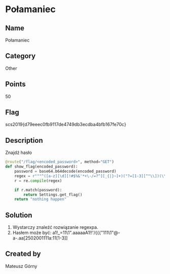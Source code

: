 # Połamaniec

## Name
Połamaniec

## Category
Other

## Points
50

## Flag
scs2019{d79eeec0fb9117de4749db3ecdba4bfb167fe70c}

## Description
Znajdź hasło
```python
@route("/flag/<encoded_password>", method="GET")
def show_flag(encoded_password):
    password = base64.b64decode(encoded_password)
    regex = r"""^([a-z][\d][!#$%&'*+\-/=?^][_{|}~]+)("?=[1-3][^"\\])(\\[1-3]+"\.\.?[a-z]{5}[A-Z][\d][!#$%&]{2}['*+\-][/=?^_][{|}~]{3})("[1-3]{2,4}[^"\\])(\\[1-3]+"@-[a-zA-Z\d\-]+-\.+[a-zA-Z]{2,})(\[25[0-5])(2[0-4]\d[01]?\d?\d{4})([a-zA-Z\d\-]*[a-zA-Z\d])(:[1-3][^\\\[\]])(\\\[1-3\]\])"""
    r = re.compile(regex)

    if r.match(password):
        return Settings.get_flag()
    return "nothing happen"
```

## Solution
1. Wystarczy znaleźć rozwiązanie regexpa.
2. Hasłem może być: a1!_=11\1".aaaaaA1!!'/{{{"111\1"@-a-.aa[2502001111a:11\[1-3]]

## Created by
Mateusz Górny